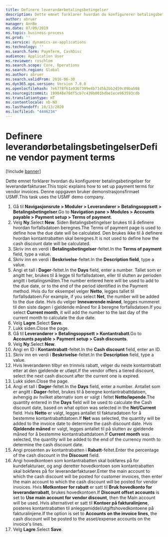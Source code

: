 ```yaml
---
title: Definere leverandørbetalingsbetingelser
description: Dette emnet forklarer hvordan du konfigurerer betalingsbetingelser for leverandørfakturaer.
author: abruer
manager: AnnBe
ms.date: 07/09/2019
ms.topic: business-process
ms.prod: ''
ms.service: dynamics-ax-applications
ms.technology: ''
ms.search.form: PaymTerm, CashDisc
audience: Application User
ms.reviewer: roschlom
ms.search.scope: Core, Operations
ms.search.region: Global
ms.author: abruer
ms.search.validFrom: 2016-06-30
ms.dyn365.ops.version: Version 7.0.0
ms.openlocfilehash: 7e6778f61a9367399e4b71d5b2bb2459c09ba508
ms.sourcegitcommit: 199848e78df5cb7c439b001bdbe1ece963593cdb
ms.translationtype: HT
ms.contentlocale: nb-NO
ms.lasthandoff: 10/13/2020
ms.locfileid: "4446234"
---
```

# <a name="define-vendor-payment-terms"></a><span data-ttu-id="3b90d-103">Definere leverandørbetalingsbetingelser</span><span class="sxs-lookup"><span data-stu-id="3b90d-103">Define vendor payment terms</span></span>

[!include [banner](../../includes/banner.md)]

<span data-ttu-id="3b90d-104">Dette emnet forklarer hvordan du konfigurerer betalingsbetingelser for leverandørfakturaer.</span><span class="sxs-lookup"><span data-stu-id="3b90d-104">This topic explains how to set up payment terms for vendor invoices.</span></span> <span data-ttu-id="3b90d-105">Denne oppgaven bruker demonstrasjonsfirmaet USMF.</span><span class="sxs-lookup"><span data-stu-id="3b90d-105">This task uses the USMF demo company.</span></span>

1. <span data-ttu-id="3b90d-106">Gå til **Navigasjonsrute > Moduler > Leverandører > Betalingsoppsett > Betalingsbetingelser**.</span><span class="sxs-lookup"><span data-stu-id="3b90d-106">Go to **Navigation pane > Modules > Accounts payable > Payment setup > Terms of payment**.</span></span>
2. <span data-ttu-id="3b90d-107">Velg **Ny**.</span><span class="sxs-lookup"><span data-stu-id="3b90d-107">Select **New**.</span></span> <span data-ttu-id="3b90d-108">Siden Betalingsbetingelser brukes til å definere hvordan forfallsdatoen beregnes.</span><span class="sxs-lookup"><span data-stu-id="3b90d-108">The Terms of payment page is used to define how the due date will be calculated.</span></span> <span data-ttu-id="3b90d-109">Den brukes ikke til å definere hvordan kontantrabatten skal beregnes.</span><span class="sxs-lookup"><span data-stu-id="3b90d-109">It is not used to define how the cash discount date will be calculated.</span></span>  
3. <span data-ttu-id="3b90d-110">Skriv inn en verdi i **Betalingsbetingelser**-feltet.</span><span class="sxs-lookup"><span data-stu-id="3b90d-110">In the **Terms of payment** field, type a value.</span></span>
4. <span data-ttu-id="3b90d-111">Skriv inn en verdi i **Beskrivelse**-feltet.</span><span class="sxs-lookup"><span data-stu-id="3b90d-111">In the **Description field**, type a value.</span></span>
5. <span data-ttu-id="3b90d-112">Angi et tall i **Dager**-feltet.</span><span class="sxs-lookup"><span data-stu-id="3b90d-112">In the **Days** field, enter a number.</span></span> <span data-ttu-id="3b90d-113">Tallet som er angitt her, brukes til å legge til forfallsdatoen, eller til slutten av perioden angitt i betalingsmåten.</span><span class="sxs-lookup"><span data-stu-id="3b90d-113">The number entered here will be used to add to the due date, or to the end of the period identified in the Payment method.</span></span> <span data-ttu-id="3b90d-114">Hvis du for eksempel velger **Netto**, legges tallet til forfallsdatoen.</span><span class="sxs-lookup"><span data-stu-id="3b90d-114">For example, if you select **Net**, the number will be added to the due date.</span></span> <span data-ttu-id="3b90d-115">Hvis du velger **Inneværende måned**, legges nummeret til den siste dagen i gjeldende måned for å beregne forfallsdatoen.</span><span class="sxs-lookup"><span data-stu-id="3b90d-115">If you select **Current month**, it will add the number to the last day of the current month to calculate the due date.</span></span>  
6. <span data-ttu-id="3b90d-116">Velg **Lagre**.</span><span class="sxs-lookup"><span data-stu-id="3b90d-116">Select **Save**.</span></span>
7. <span data-ttu-id="3b90d-117">Lukk siden.</span><span class="sxs-lookup"><span data-stu-id="3b90d-117">Close the page.</span></span>
8. <span data-ttu-id="3b90d-118">Gå til **Leverandører > Betalingsoppsett > Kontantrabatt**.</span><span class="sxs-lookup"><span data-stu-id="3b90d-118">Go to **Accounts payable > Payment setup > Cash discounts**.</span></span>
9. <span data-ttu-id="3b90d-119">Velg **Ny**.</span><span class="sxs-lookup"><span data-stu-id="3b90d-119">Select **New**.</span></span>
10. <span data-ttu-id="3b90d-120">Angi en ID i **Kontantrabatt**-feltet.</span><span class="sxs-lookup"><span data-stu-id="3b90d-120">In the **Cash discount** field, enter an ID.</span></span>
11. <span data-ttu-id="3b90d-121">Skriv inn en verdi i **Beskrivelse**-feltet.</span><span class="sxs-lookup"><span data-stu-id="3b90d-121">In the **Description** field, type a value.</span></span>
12. <span data-ttu-id="3b90d-122">Hvis leverandøren tilbyr en trinnvis rabatt, velger du neste kontantrabatt etter at den gjeldende er utløpt.</span><span class="sxs-lookup"><span data-stu-id="3b90d-122">If the vendor offers a tiered discount, select the next cash discount after the current one is expired.</span></span>
13. <span data-ttu-id="3b90d-123">Lukk siden.</span><span class="sxs-lookup"><span data-stu-id="3b90d-123">Close the page.</span></span>
14. <span data-ttu-id="3b90d-124">Angi et tall i **Dager**-feltet.</span><span class="sxs-lookup"><span data-stu-id="3b90d-124">In the **Days** field, enter a number.</span></span> <span data-ttu-id="3b90d-125">Antallet som er angitt i **Dager**-feltet, brukes til å beregne kontantrabattdatoen, avhengig av hvilket alternativ som er valgt i feltet **Netto/løpende**.</span><span class="sxs-lookup"><span data-stu-id="3b90d-125">The quantity entered in the **Days** field will be used to calculate the Cash discount date, based on what option was selected in the **Net/Current** field.</span></span> <span data-ttu-id="3b90d-126">Hvis **Netto** er valgt, legges antallet til fakturadatoen for å bestemme kontantrabattdatoen.</span><span class="sxs-lookup"><span data-stu-id="3b90d-126">If **Net** was selected, the quantity will be added to the invoice date to determine the cash discount date.</span></span> <span data-ttu-id="3b90d-127">Hvis **Gjeldende måned** er valgt, legges antallet til på slutten av gjeldende måned for å bestemme kontantrabattdatoen.</span><span class="sxs-lookup"><span data-stu-id="3b90d-127">If **Current month** was selected, the quantity will be added to the end of the currency month to determine the cash discount date.</span></span>  
15. <span data-ttu-id="3b90d-128">Angi prosenten av kontantrabatten i **Rabatt**-feltet.</span><span class="sxs-lookup"><span data-stu-id="3b90d-128">Enter the percentage of the cash discount in the **Discount** field.</span></span> 
16. <span data-ttu-id="3b90d-129">Angi hovedkontoen som kontantrabatten skal bokføres på for kundefakturaer, og angi deretter hovedkontoen som kontantrabatten skal bokføres på for leverandørfakturaer.</span><span class="sxs-lookup"><span data-stu-id="3b90d-129">Enter the main account to which the cash discount will be posted for customer invoices, then enter the main account to which the cash discount will be posted for vendor invoices.</span></span> <span data-ttu-id="3b90d-130">Hvis **Motkontoer for rabatt** er satt til **Bruk hovedkonto for leverandørrabatt**, brukes hovedkontoen.</span><span class="sxs-lookup"><span data-stu-id="3b90d-130">If **Discount offset accounts** is set to **Use main account for vendor discount**, then the Main account will be used.</span></span> <span data-ttu-id="3b90d-131">Hvis alternativet er satt til **Kontoer på fakturalinjene**, posteres kontantrabatten til anleggsmiddel/utgiftshovedkontoene på fakturalinjene.</span><span class="sxs-lookup"><span data-stu-id="3b90d-131">If the option is set to **Accounts on the invoice lines**, the cash discount will be posted to the asset/expense accounts on the invoice's lines.</span></span>  
17. <span data-ttu-id="3b90d-132">Velg **Lagre**.</span><span class="sxs-lookup"><span data-stu-id="3b90d-132">Select **Save**.</span></span>


